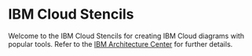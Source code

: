 # IBM Cloud Stencils

Welcome to the IBM Cloud Stencils for creating IBM Cloud diagrams with popular tools.  Refer to the [IBM Architecture Center](https://www.ibm.com/cloud/garage/architectures/edit) for further details.
